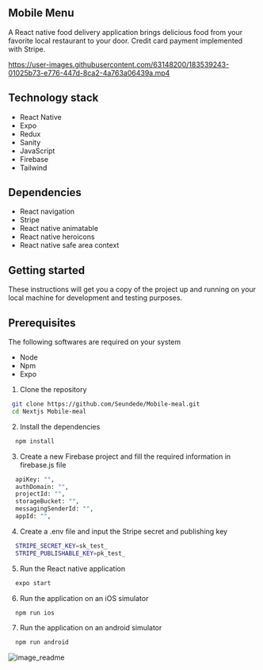 ## Mobile Menu

A React native food delivery application brings delicious food from your favorite local restaurant to your door. Credit card payment implemented with Stripe.




https://user-images.githubusercontent.com/63148200/183539243-01025b73-e776-447d-8ca2-4a763a06439a.mp4





## Technology stack

- React Native
- Expo
- Redux
- Sanity
- JavaScript
- Firebase
- Tailwind


## Dependencies

- React navigation
- Stripe
- React native animatable
- React native heroicons
- React native safe area context

## Getting started

 These instructions will get you a copy of the project up and running on your local machine for development and testing purposes.

 ## Prerequisites

 The following softwares are required on your system
 - Node
 - Npm
 - Expo

 1. Clone the repository
 ```bash
  git clone https://github.com/Seundede/Mobile-meal.git
  cd Nextjs Mobile-meal
```
2. Install the dependencies
```bash
  npm install
```
3. Create a new Firebase project  and fill the required information in firebase.js file
```bash
  apiKey: "",
  authDomain: "",
  projectId: "",
  storageBucket: "",
  messagingSenderId: "",
  appId: "",
```
4. Create a .env file and input the Stripe secret and publishing key
```bash
  STRIPE_SECRET_KEY=sk_test_
  STRIPE_PUBLISHABLE_KEY=pk_test_
```
5. Run the React native application
```bash
  expo start 
```
6. Run the application on an iOS simulator
```bash
  npm run ios
```
7. Run the application on an android simulator
```bash
  npm run android
```
![image_readme](https://user-images.githubusercontent.com/63148200/183539267-4bcfc9bd-0a07-46ed-b48a-0978a6e619e9.png)



